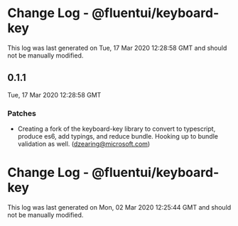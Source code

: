 # Change Log - @fluentui/keyboard-key

This log was last generated on Tue, 17 Mar 2020 12:28:58 GMT and should not be manually modified.

## 0.1.1
Tue, 17 Mar 2020 12:28:58 GMT

### Patches

- Creating a fork of the keyboard-key library to convert to typescript, produce es6, add typings, and reduce bundle. Hooking up to bundle validation as well. (dzearing@microsoft.com)
# Change Log - @fluentui/keyboard-key

This log was last generated on Mon, 02 Mar 2020 12:25:44 GMT and should not be manually modified.
